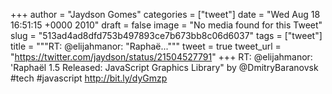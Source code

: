 
+++
author = "Jaydson Gomes"
categories = ["tweet"]
date = "Wed Aug 18 16:51:15 +0000 2010"
draft = false
image = "No media found for this Tweet"
slug = "513ad4ad8dfd753b497893ce7b673bb8c06d6037"
tags = ["tweet"]
title = """RT: @elijahmanor: "Raphaë..."""
tweet = true
tweet_url = "https://twitter.com/jaydson/status/21504527791"
+++
RT: @elijahmanor: 'Raphaël 1.5 Released: JavaScript Graphics Library" by @DmitryBaranovsk #tech #javascript http://bit.ly/dyGmzp
